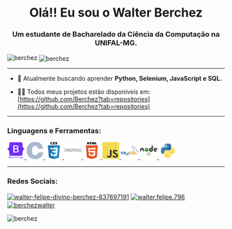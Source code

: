 <h1 align="center">Olá!! Eu sou o Walter Berchez</h1>
<h3 align="center">Um estudante de Bacharelado da Ciência da Computação na UNIFAL-MG.</h3>

<p>
  &nbsp;<img align="center" src="https://github-readme-stats.vercel.app/api/top-langs?username=berchez&show_icons=true&locale=en&theme=tokyonight&layout=compact" alt="berchez" />
  <img align="left" src="https://github-readme-stats.vercel.app/api?username=berchez&show_icons=true&hide=issues,contribs&theme=tokyonight&locale=en" alt="berchez" />
</p>

<p></p>

---

- 🌱 Atualmente buscando aprender **Python, Selenium, JavaScript e SQL.**

- 👨‍💻 Todos meus projetos estão disponíveis em: [https://github.com/Berchez?tab=repositories](https://github.com/Berchez?tab=repositories)

---

<h3 align="left">Linguagens e Ferramentas:</h3>
<p align="left"> <a href="https://getbootstrap.com" target="_blank"> <img src="https://raw.githubusercontent.com/devicons/devicon/master/icons/bootstrap/bootstrap-plain-wordmark.svg" alt="bootstrap" width="40" height="40"/> </a> <a href="https://www.cprogramming.com/" target="_blank"> <img src="https://raw.githubusercontent.com/devicons/devicon/master/icons/c/c-original.svg" alt="c" width="40" height="40"/> </a> <a href="https://www.w3schools.com/css/" target="_blank"> <img src="https://raw.githubusercontent.com/devicons/devicon/master/icons/css3/css3-original-wordmark.svg" alt="css3" width="40" height="40"/> </a> <a href="https://expressjs.com" target="_blank"> <img src="https://raw.githubusercontent.com/devicons/devicon/master/icons/express/express-original-wordmark.svg" alt="express" width="40" height="40"/> </a> <a href="https://www.w3.org/html/" target="_blank"> <img src="https://raw.githubusercontent.com/devicons/devicon/master/icons/html5/html5-original-wordmark.svg" alt="html5" width="40" height="40"/> </a> <a href="https://developer.mozilla.org/en-US/docs/Web/JavaScript" target="_blank"> <img src="https://raw.githubusercontent.com/devicons/devicon/master/icons/javascript/javascript-original.svg" alt="javascript" width="40" height="40"/> </a> <a href="https://www.mysql.com/" target="_blank"> <img src="https://raw.githubusercontent.com/devicons/devicon/master/icons/mysql/mysql-original-wordmark.svg" alt="mysql" width="40" height="40"/> </a> <a href="https://nodejs.org" target="_blank"> <img src="https://raw.githubusercontent.com/devicons/devicon/master/icons/nodejs/nodejs-original-wordmark.svg" alt="nodejs" width="40" height="40"/> </a> <a href="https://www.python.org" target="_blank"> <img src="https://raw.githubusercontent.com/devicons/devicon/master/icons/python/python-original.svg" alt="python" width="40" height="40"/> </a> </p>

---

<h3 align="left">Redes Sociais:</h3>
<p align="left">
<a href="https://linkedin.com/in/walter-felipe-divino-berchez-837697191" target="blank"><img align="center" src="https://cdn.jsdelivr.net/npm/simple-icons@3.0.1/icons/linkedin.svg" alt="walter-felipe-divino-berchez-837697191" height="30" width="40" /></a>
<a href="https://fb.com/walter.felipe.796" target="blank"><img align="center" src="https://cdn.jsdelivr.net/npm/simple-icons@3.0.1/icons/facebook.svg" alt="walter.felipe.796" height="30" width="40" /></a>
<a href="https://instagram.com/berchezwalter" target="blank"><img align="center" src="https://cdn.jsdelivr.net/npm/simple-icons@3.0.1/icons/instagram.svg" alt="berchezwalter" height="30" width="40" /></a>
</p>
<p align="left"> <img src="https://komarev.com/ghpvc/?username=berchez&label=Profile%20views&color=0e75b6&style=flat" alt="berchez" /> </p>
